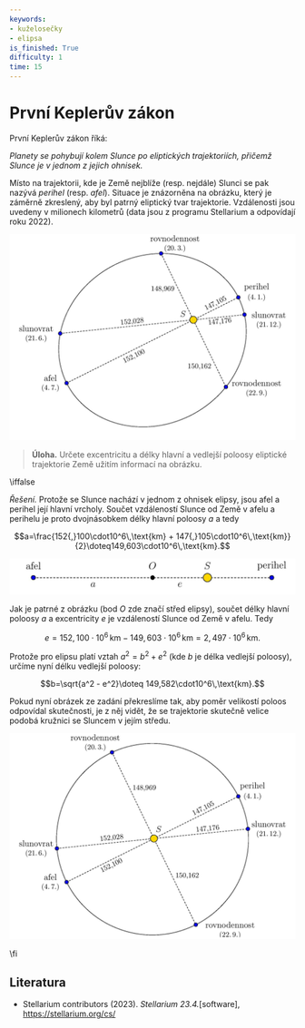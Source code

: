 ```yaml
---
keywords:
- kuželosečky
- elipsa
is_finished: True
difficulty: 1
time: 15
---
```


# První Keplerův zákon

První Keplerův zákon říká:

*Planety se pohybují kolem Slunce po eliptických trajektoriích, přičemž Slunce je v jednom z jejich ohnisek.*

Místo na trajektorii, kde je Země nejblíže (resp. nejdále) 
Slunci se pak nazývá *perihel* (resp. *afel*). Situace je znázorněna na obrázku, který je záměrně zkreslený, aby byl patrný eliptický tvar trajektorie. Vzdálenosti jsou uvedeny v milionech kilometrů (data jsou z programu Stellarium a odpovídají roku 2022).

![Eliptická trajektorie Země kolem Slunce](math4you_00021_a.jpg)

> **Úloha.** Určete excentricitu a délky hlavní a vedlejší 
> poloosy eliptické trajektorie Země užitím informací na 
> obrázku.

\iffalse

*Řešení.* Protože se Slunce nachází v jednom z ohnisek elipsy, jsou 
afel a perihel její hlavní vrcholy. Součet vzdáleností 
Slunce od Země v afelu a perihelu je proto dvojnásobkem 
délky hlavní poloosy $a$ a tedy

$$a=\frac{152{,}100\cdot10^6\,\text{km} + 147{,}105\cdot10^6\,\text{km}}{2}\doteq149,603\cdot10^6\,\text{km}.$$

![Vztah parametrů k vzdálenosti Slunce--Země v afelu](math4you_00021_b.jpg)

Jak je patrné z obrázku (bod $O$ zde značí střed elipsy), 
součet délky hlavní poloosy $a$ a excentricity $e$ je 
vzdáleností Slunce od Země v afelu. Tedy 

$$e=152,100\cdot10^6\,\text{km} - 149,603\cdot10^6\,\text{km} =2,497\cdot10^6\,\text{km}.$$

Protože pro elipsu platí vztah $a^2 = b^2 + e^2$ (kde $b$ je 
délka vedlejší poloosy), určíme nyní délku vedlejší poloosy:

$$b=\sqrt{a^2 - e^2}\doteq 149,582\cdot10^6\,\text{km}.$$

Pokud nyní obrázek ze zadání překreslíme tak, aby poměr 
velikostí poloos odpovídal skutečnosti, je z něj vidět, že 
se trajektorie skutečně velice podobá kružnici se Sluncem v 
jejím středu. 

![Trajektorie Země kolem Slunce v měřítku](math4you_00021_c.jpg)

\fi

## Literatura

* Stellarium contributors (2023). *Stellarium 23.4.*[software], <https://stellarium.org/cs/>
